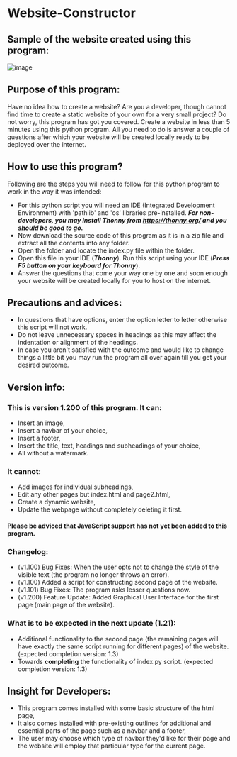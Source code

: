 # Website-Constructor

## Sample of the website created using this program:
![image](https://user-images.githubusercontent.com/82143161/213654864-bf17d014-deec-4892-af97-d999de4df968.png)

## Purpose of this program:
Have no idea how to create a website? Are you a developer, though cannot find time to create a static website of your own for a very small project? 
Do not worry, this program has got you covered. Create a website in less than 5 minutes using this python program. All you need to do is answer a couple of questions after which your website will be created locally ready to be deployed over the internet.

## How to use this program?
Following are the steps you will need to follow for this python program to work in the way it was intended:
- For this python script you will need an IDE (Integrated Development Environment) with 'pathlib' and 'os' libraries pre-installed. 
_**For non-developers, you may install Thonny from https://thonny.org/ and you should be good to go.**_
- Now download the source code of this program as it is in a zip file and extract all the contents into any folder.
- Open the folder and locate the index.py file within the folder.
- Open this file in your IDE (_**Thonny**_). Run this script using your IDE (_**Press F5 button on your keyboard for Thonny**_).
- Answer the questions that come your way one by one and soon enough your website will be created locally for you to host on the internet.

## Precautions and advices: 
- In questions that have options, enter the option letter to letter otherwise this script will not work.
- Do not leave unnecessary spaces in headings as this may affect the indentation or alignment of the headings.
- In case you aren't satisfied with the outcome and would like to change things a little bit you may run the program all over again till you get your desired outcome. 

## Version info:
### This is version 1.200 of this program. It can:
- Insert an image,
- Insert a navbar of your choice,
- Insert a footer,
- Insert the title, text, headings and subheadings of your choice,
- All without a watermark.
### It cannot:
- Add images for individual subheadings,
- Edit any other pages but index.html and page2.html,
- Create a dynamic website,
- Update the webpage without completely deleting it first.
#### Please be adviced that JavaScript support has not yet been added to this program. 
### Changelog:
- (v1.100) Bug Fixes: When the user opts not to change the style of the visible text (the program no longer throws an error).
- (v1.100) Added a script for constructing second page of the website.
- (v1.101) Bug Fixes: The program asks lesser questions now.
- (v1.200) Feature Update: Added Graphical User Interface for the first page (main page of the website). 
### What is to be expected in the next update (1.21):
- Additional functionality to the second page (the remaining pages will have exactly the same script running for different pages) of the website. (expected completion version: 1.3)
- Towards **completing** the functionality of index.py script. (expected completion version: 1.3)

## Insight for Developers:
- This program comes installed with some basic structure of the html page,
- It also comes installed with pre-existing outlines for additional and essential parts of the page such as a navbar and a footer,
- The user may choose which type of navbar they'd like for their page and the website will employ that particular type for the current page.
